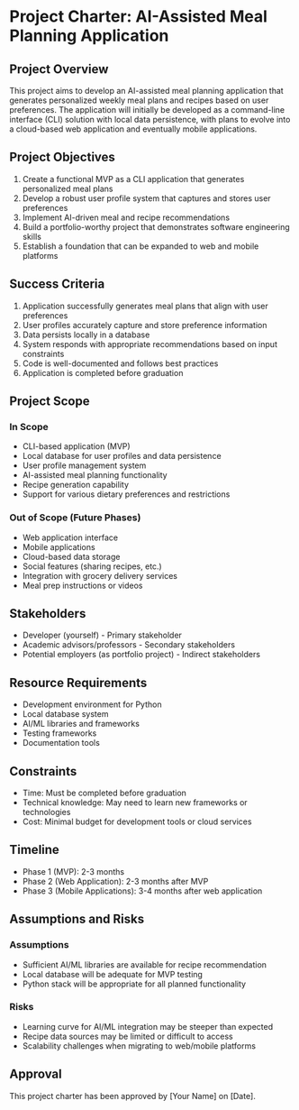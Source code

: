 # Project Charter: AI-Assisted Meal Planning Application

## Project Overview
This project aims to develop an AI-assisted meal planning application that generates personalized weekly meal plans and recipes based on user preferences. The application will initially be developed as a command-line interface (CLI) solution with local data persistence, with plans to evolve into a cloud-based web application and eventually mobile applications.

## Project Objectives
1. Create a functional MVP as a CLI application that generates personalized meal plans
2. Develop a robust user profile system that captures and stores user preferences
3. Implement AI-driven meal and recipe recommendations
4. Build a portfolio-worthy project that demonstrates software engineering skills
5. Establish a foundation that can be expanded to web and mobile platforms

## Success Criteria
1. Application successfully generates meal plans that align with user preferences
2. User profiles accurately capture and store preference information
3. Data persists locally in a database
4. System responds with appropriate recommendations based on input constraints
5. Code is well-documented and follows best practices
6. Application is completed before graduation

## Project Scope

### In Scope
- CLI-based application (MVP)
- Local database for user profiles and data persistence
- User profile management system
- AI-assisted meal planning functionality
- Recipe generation capability
- Support for various dietary preferences and restrictions

### Out of Scope (Future Phases)
- Web application interface
- Mobile applications
- Cloud-based data storage
- Social features (sharing recipes, etc.)
- Integration with grocery delivery services
- Meal prep instructions or videos

## Stakeholders
- Developer (yourself) - Primary stakeholder
- Academic advisors/professors - Secondary stakeholders
- Potential employers (as portfolio project) - Indirect stakeholders

## Resource Requirements
- Development environment for Python
- Local database system
- AI/ML libraries and frameworks
- Testing frameworks
- Documentation tools

## Constraints
- Time: Must be completed before graduation
- Technical knowledge: May need to learn new frameworks or technologies
- Cost: Minimal budget for development tools or cloud services

## Timeline
- Phase 1 (MVP): 2-3 months
- Phase 2 (Web Application): 2-3 months after MVP
- Phase 3 (Mobile Applications): 3-4 months after web application

## Assumptions and Risks

### Assumptions
- Sufficient AI/ML libraries are available for recipe recommendation
- Local database will be adequate for MVP testing
- Python stack will be appropriate for all planned functionality

### Risks
- Learning curve for AI/ML integration may be steeper than expected
- Recipe data sources may be limited or difficult to access
- Scalability challenges when migrating to web/mobile platforms

## Approval
This project charter has been approved by [Your Name] on [Date].
